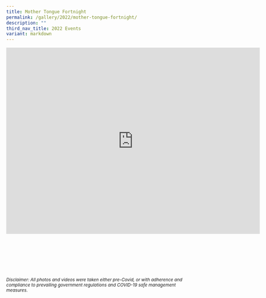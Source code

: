 ```yaml
---
title: Mother Tongue Fortnight
permalink: /gallery/2022/mother-tongue-fortnight/
description: ""
third_nav_title: 2022 Events
variant: markdown
---
```

<iframe allowfullscreen="true" height="499" width="680" frameborder="0" src="https://docs.google.com/presentation/d/e/2PACX-1vSU6ojlZv5aXxVzxAdaTj0hR06uC4wDuQqavfw6TPh2esq8kNU4pQI-mPWXNrXxO_Lvk1KAr_LC_Lxd/embed?start=true&amp;loop=true&amp;delayms=3000"></iframe>


<br><br><br><br><br><br>
<sup>_Disclaimer: All photos and videos were taken either pre-Covid, or with adherence and compliance to prevailing government regulations and COVID-19 safe management measures._</sup>